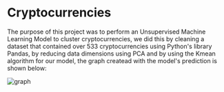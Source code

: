 # Cryptocurrencies

The purpose of this project was to perform an Unsupervised Machine Learning Model to cluster cryptocurrencies, we did this by cleaning a dataset that contained over 533 cryptocurrencies using Python's library Pandas, by reducing data dimensions using PCA and by using the Kmean algorithm for our model, the graph createad with the model's prediction is shown below:

![graph](https://user-images.githubusercontent.com/81272629/130366496-b7f04804-24ff-49ae-b925-5aa73ea5eb24.png)
